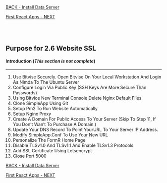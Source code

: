 
<!-- ------------------------------------------------------------------------- -->

<div class="page-back">

[BACK - Install Data Server](/Setup/purposes/pfr0305_Setup-Data-Server-Ubuntu.md)
</div><div class="page-next">

[First React Apps - NEXT](/Setup/purposes/pfr0307_Setup-React-Apps-Ubuntu.md)
</div><div style="margin-top:35px">&nbsp;</div>
<!-- ------------------------------------------------------------------------- -->

## Purpose for 2.6 Website SSL
#### Introduction  (*This section is not complete*)
----


1. Use Bitvise Securely. Open Bitvise On Your Local Workstation And Login As Nimda To The Ubuntu Server
2. Configure Login Via Public Key (SSH Keys Are More Secure Than Passwords)
3. Using Bitvice New Terminal Console Delete Nginx Default Files
4. Clone SimpleApp Using Git
5. Setup Pm2 To Run Website Automatically
6. Setup Nginx Proxy
7. Create A Domain For Public Access To Your Server (Skip To Step 11, If You Don’t Wan’t To Purchase A Domain.)
8. Update Your DNS Record To Point YourURL To Your Server IP Address.
9. Modify SimpleApp.Conf To Use Your New URL
10. Personalize The FormR Home Page
11. Disable TLSv1.0 And TLSv1.1 And Enable TLSv1.3 Protocols
12. Add SSL Certificate Using Letsencrypt
13. Close Port 5000

<!-- ------------------------------------------------------------------------- -->

<div class="page-back">

[BACK - Install Data Server](/Setup/purposes/pfr0305_Setup-Data-Server-Ubuntu.md)
</div><div class="page-next">

[First React Apps - NEXT](/Setup/purposes/pfr0307_Setup-React-Apps-Ubuntu.md)
</div>

<!-- ------------------------------------------------------------------------- -->
